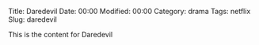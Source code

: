 Title: Daredevil
Date:  00:00
Modified:  00:00
Category: drama
Tags: netflix
Slug: daredevil

This is the content for Daredevil